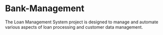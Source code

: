 # Bank-Management
The Loan Management System project is designed to manage and automate various aspects of loan processing and customer data management. 
